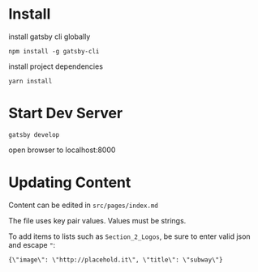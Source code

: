 # Install

install gatsby cli globally
```
npm install -g gatsby-cli
```

install project dependencies
```
yarn install
```

# Start Dev Server
```
gatsby develop
```

open browser to localhost:8000

# Updating Content

Content can be edited in `src/pages/index.md`

The file uses key pair values.
Values must be strings.

To add items to lists such as `Section_2_Logos`, be sure to enter valid json and escape `"`:
```
{\"image\": \"http://placehold.it\", \"title\": \"subway\"}
```